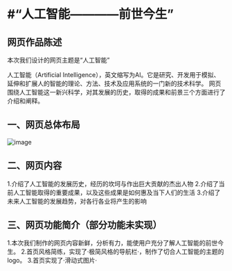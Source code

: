 #“人工智能————前世今生”
======================
网页作品陈述
-------------
本次我们设计的网页主题是“人工智能”

人工智能（Artificial Intelligence），英文缩写为AI。它是研究、开发用于模拟、延伸和扩展人的智能的理论、方法、技术及应用系统的一门新的技术科学。
网页围绕人工智能这一新兴科学，对其发展的历史，取得的成果和前景三个方面进行了介绍和阐释。

一、网页总体布局
--------------
![image](https://github.com/CofJus/HTML-CSS/raw/master/demo/images/网页布局.png)

二、网页内容
-----------
1.介绍了人工智能的发展历史，经历的坎坷与作出巨大贡献的杰出人物
2.介绍了当前人工智能取得的重要成果，以及这些成果是如何惠及当下人们的生活
3.介绍了未来人工智能的发展趋势，对各行各业将产生的影响

三、网页功能简介（部分功能未实现）
---------------
1.本次我们制作的网页内容新鲜，分析有力，能使用户充分了解人工智能的前世今生。
2.首页风格简练，实现了·极简风格的导航栏·，制作了切合人工智能的主题的logo。
3.首页实现了·滑动式图片·
